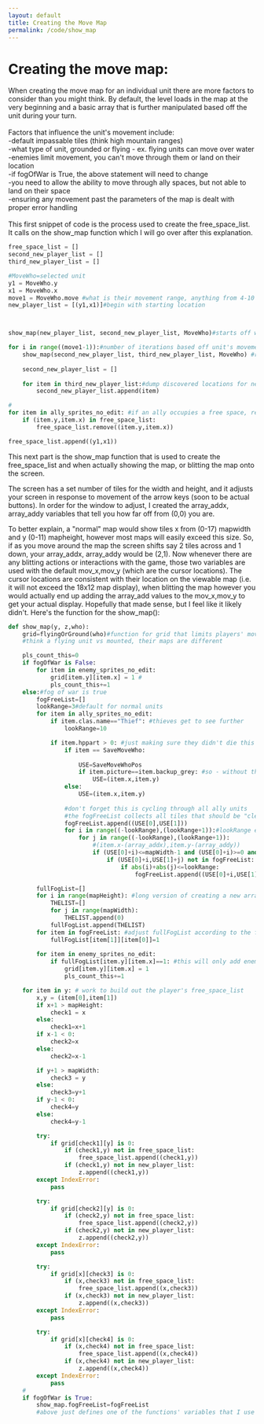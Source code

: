 ```yaml
---
layout: default
title: Creating the Move Map
permalink: /code/show_map
--- 
```



# Creating the move map:

When creating the move map for an individual unit there are more factors to consider than you might think. By default, the level loads in the map at the very beginning and a basic array that is further manipulated based off the unit during your turn.
<br>
<br>
Factors that influence the unit's movement include:
<br>
-default impassable tiles (think high mountain ranges)
<br>
-what type of unit, grounded or flying - ex. flying units can move over water
<br>
-enemies limit movement, you can't move through them or land on their location
<br>
-if fogOfWar is True, the above statement will need to change
<br>
-you need to allow the ability to move through ally spaces, but not able to land on their space
<br>
-ensuring any movement past the parameters of the map is dealt with proper error handling
<br>
<br>
This first snippet of code is the process used to create the free_space_list. It calls on the show_map function which I will go over after this explanation.
```python
free_space_list = []
second_new_player_list = []
third_new_player_list = []

#MoveWho=selected unit
y1 = MoveWho.y
x1 = MoveWho.x
move1 = MoveWho.move #what is their movement range, anything from 4-10 tiles
new_player_list = [(y1,x1)]#begin with starting location



show_map(new_player_list, second_new_player_list, MoveWho)#starts off with starting location and an empty list

for i in range((move1-1)):#number of iterations based off unit's movement
    show_map(second_new_player_list, third_new_player_list, MoveWho) #returns updates the third_new_player_list
    
    second_new_player_list = []
    
    for item in third_new_player_list:#dump discovered locations for next iteration. This quickly builds a unit's move map
        second_new_player_list.append(item)

#
for item in ally_sprites_no_edit: #if an ally occupies a free space, remove it. You can still pass through there, but cannot settle there
    if (item.y,item.x) in free_space_list:
        free_space_list.remove((item.y,item.x))

free_space_list.append((y1,x1))
```


This next part is the show_map function that is used to create the free_space_list and when actually showing the map, or blitting the map onto the screen. 

The screen has a set number of tiles for the width and height, and it adjusts your screen in response to movement of the arrow keys (soon to be actual buttons). In order for the window to adjust, I created the array_addx, array_addy variables that tell you how far off from (0,0) you are.
<br>

To better explain, a "normal" map would show tiles x from (0-17) mapwidth and y (0-11) mapheight, however most maps will easily exceed this size. So, if as you move around the map the screen shifts say 2 tiles across and 1 down, your array_addx, array_addy would be (2,1). Now whenever there are any blitting actions or interactions with the game, those two variables are used with the default mov_x,mov_y (which are the cursor locations). The cursor locations are consistent with their location on the viewable map (i.e. it will not exceed the 18x12 map display), when blitting the map however you would actually end up adding the array_add values to the mov_x,mov_y to get your actual display. Hopefully that made sense, but I feel like it likely didn't. Here's the function for the show_map():



```python
def show_map(y, z,who):
    grid=flyingOrGround(who)#function for grid that limits players' movement
    #think a flying unit vs mounted, their maps are different

    pls_count_this=0
    if fogOfWar is False:
        for item in enemy_sprites_no_edit:
            grid[item.y][item.x] = 1 #
            pls_count_this+=1
    else:#fog of war is true
        fogFreeList=[]
        lookRange=3#default for normal units
        for item in ally_sprites_no_edit:
            if item.clas.name=="Thief": #thieves get to see further
                lookRange=10

            if item.hppart > 0: #just making sure they didn't die this turn...
                if item == SaveMoveWho:
                    
                    USE=SaveMoveWhoPos
                    if item.picture==item.backup_grey: #so - without this a player that moved would be able to see the new 3 tile radius at their new position, this prevents that
                        USE=(item.x,item.y)
                else:
                    USE=(item.x,item.y)
				
				#don't forget this is cycling through all ally units
				#the fogFreeList collects all tiles that should be "cleared" of the fog
                fogFreeList.append((USE[0],USE[1]))
                for i in range((-lookRange),(lookRange+1)):#lookRange either 3 or 10
                    for j in range((-lookRange),(lookRange+1)):
                        #(item.x-(array_addx),item.y-(array_addy))
                        if (USE[0]+i)<=mapWidth-1 and (USE[0]+i)>=0 and (USE[1]+j)<=mapHeight-1 and (USE[1]+j)>=0:
                            if (USE[0]+i,USE[1]+j) not in fogFreeList:
                                if abs(i)+abs(j)<=lookRange:
                                    fogFreeList.append((USE[0]+i,USE[1]+j))

        fullFogList=[]
        for i in range(mapHeight): #long version of creating a new array
            THELIST=[]
            for j in range(mapWidth):
                THELIST.append(0)
            fullFogList.append(THELIST)
        for item in fogFreeList: #adjust fullFogList according to the free spaces in fogFreeList
            fullFogList[item[1]][item[0]]=1
            
        for item in enemy_sprites_no_edit:
            if fullFogList[item.y][item.x]==1: #this will only add enemies as blocked tiles on the grid if they are in tiles that have been removed from the fullFogList from the fogFreeList before
                grid[item.y][item.x] = 1
                pls_count_this+=1

    for item in y: # work to build out the player's free_space_list
        x,y = (item[0],item[1])
        if x+1 > mapHeight:
            check1 = x
        else:
            check1=x+1
        if x-1 < 0:
            check2=x
        else:
            check2=x-1

        if y+1 > mapWidth:
            check3 = y
        else:
            check3=y+1
        if y-1 < 0:
            check4=y
        else:
            check4=y-1

        try:
            if grid[check1][y] is 0:
                if (check1,y) not in free_space_list:
                    free_space_list.append((check1,y))
                if (check1,y) not in new_player_list:
                    z.append((check1,y))
        except IndexError:
            pass

        try:      
            if grid[check2][y] is 0:
                if (check2,y) not in free_space_list:
                    free_space_list.append((check2,y))
                if (check2,y) not in new_player_list:
                    z.append((check2,y))
        except IndexError:
            pass

        try:
            if grid[x][check3] is 0:
                if (x,check3) not in free_space_list:
                    free_space_list.append((x,check3))
                if (x,check3) not in new_player_list:
                    z.append((x,check3))
        except IndexError:
            pass

        try:
            if grid[x][check4] is 0:
                if (x,check4) not in free_space_list:
                    free_space_list.append((x,check4))
                if (x,check4) not in new_player_list:
                    z.append((x,check4))
        except IndexError:
            pass
    #
    if fogOfWar is True:
        show_map.fogFreeList=fogFreeList
        #above just defines one of the functions' variables that I use later on
```
